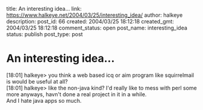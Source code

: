 title: An interesting idea...
link: https://www.halkeye.net/2004/03/25/interesting_idea/
author: halkeye
description: 
post_id: 66
created: 2004/03/25 18:12:18
created_gmt: 2004/03/25 18:12:18
comment_status: open
post_name: interesting_idea
status: publish
post_type: post

# An interesting idea...

[18:01] halkeye> you think a web based icq or aim program like squirrelmail is would be useful at all?  
[18:01] halkeye> like the non-java kind? I'd really like to mess with perl some more anyways, havn't done a real project in it in a while.  
And I hate java apps so much.